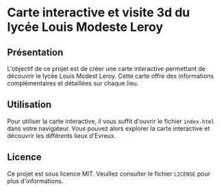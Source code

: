 # Carte interactive et visite 3d du lycée Louis Modeste Leroy

## Présentation

L'objectif de ce projet est de créer une carte interactive permettant de découvrir le lycée Louis Modest Leroy. Cette carte offre des informations complémentaires et détaillées sur chaque lieu.

## Utilisation

Pour utiliser la carte interactive, il vous suffit d'ouvrir le fichier `index.html` dans votre navigateur. Vous pouvez alors explorer la carte interactive et découvrir les différents lieux d'Evreux.

## Licence

Ce projet est sous licence MIT. Veuillez consulter le fichier `LICENSE` pour plus d'informations.
